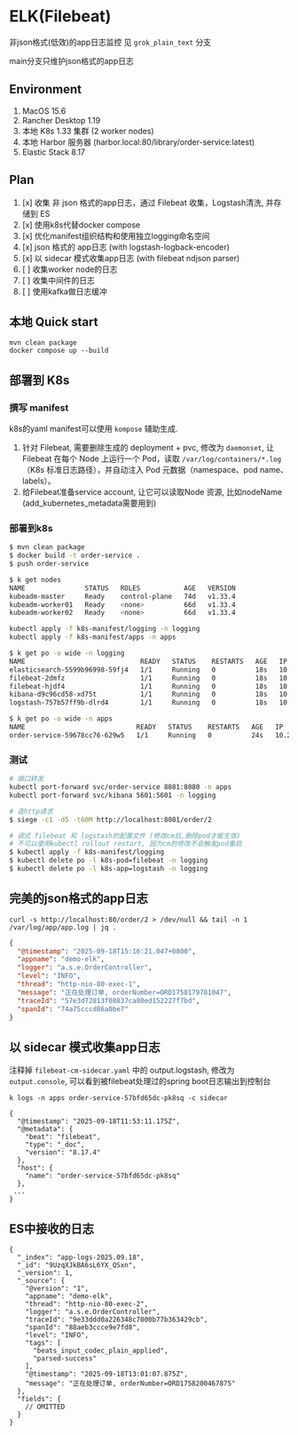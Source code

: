 
# ELK(Filebeat)

非json格式(低效)的app日志监控 见 `grok_plain_text` 分支

main分支只维护json格式的app日志

## Environment
1. MacOS 15.6
2. Rancher Desktop 1.19
3. 本地 K8s 1.33 集群 (2 worker nodes)
4. 本地 Harbor 服务器 (harbor.local:80/library/order-service:latest)
5. Elastic Stack 8.17

## Plan
1. [x] 收集 非 json 格式的app日志，通过 Filebeat 收集，Logstash清洗, 并存储到 ES
2. [x] 使用k8s代替docker compose
3. [x] 优化manifest组织结构和使用独立logging命名空间
4. [x] json 格式的 app日志 (with logstash-logback-encoder)
5. [x] 以 sidecar 模式收集app日志 (with filebeat ndjson parser)
6. [ ] 收集worker node的日志
7. [ ] 收集中间件的日志
8. [ ] 使用kafka做日志缓冲

## 本地 Quick start
```shell
mvn clean package
docker compose up --build   
```

## 部署到 K8s

### 撰写 manifest
k8s的yaml manifest可以使用 `kompose` 辅助生成.

1. 针对 Filebeat, 需要删除生成的 deployment + pvc, 修改为 `daemonset`, 让 Filebeat 在每个 Node 上运行一个 Pod，读取 `/var/log/containers/*.log`（K8s 标准日志路径），并自动注入 Pod 元数据（namespace、pod name、labels）。
2. 给Filebeat准备service account, 让它可以读取Node 资源, 比如nodeName (add_kubernetes_metadata需要用到)


### 部署到k8s

```sh
$ mvn clean package
$ docker build -t order-service .
$ push order-service

$ k get nodes
NAME               STATUS   ROLES           AGE   VERSION
kubeadm-master     Ready    control-plane   74d   v1.33.4
kubeadm-worker01   Ready    <none>          66d   v1.33.4
kubeadm-worker02   Ready    <none>          66d   v1.33.4

kubectl apply -f k8s-manifest/logging -n logging
kubectl apply -f k8s-manifest/apps -n apps

$ k get po -o wide -n logging
NAME                             READY   STATUS    RESTARTS   AGE   IP             NODE               
elasticsearch-5599b96998-59fj4   1/1     Running   0          18s   10.244.1.220   kubeadm-worker01  
filebeat-2dmfz                   1/1     Running   0          18s   10.244.1.217   kubeadm-worker01 
filebeat-hjdf4                   1/1     Running   0          18s   10.244.2.164   kubeadm-worker02
kibana-d9c96cd58-xd75t           1/1     Running   0          18s   10.244.2.165   kubeadm-worker02 
logstash-757b57ff9b-dlrd4        1/1     Running   0          18s   10.244.1.218   kubeadm-worker01

$ k get po -o wide -n apps
NAME                            READY   STATUS    RESTARTS   AGE   IP             NODE             
order-service-59678cc76-629w5   1/1     Running   0          24s   10.244.2.166   kubeadm-worker02
```

### 测试

```sh
# 端口转发
kubectl port-forward svc/order-service 8081:8080 -n apps
kubectl port-forward svc/kibana 5601:5601 -n logging

# 造http请求
$ siege -c1 -d5 -t60M http://localhost:8081/order/2

# 调式 filebeat 和 logstash的配置文件 (修改cm后,删除pod才能生效)
# 不可以使用kubectl rollout restart, 因为cm的修改不会触发pod重启
$ kubectl apply -f k8s-manifest/logging
$ kubectl delete po -l k8s-pod=filebeat -n logging
$ kubectl delete po -l k8s-app=logstash -n logging
```

## 完美的json格式的app日志

```shell
curl -s http://localhost:80/order/2 > /dev/null && tail -n 1 /var/log/app/app.log | jq .
```

```json
{
  "@timestamp": "2025-09-18T15:16:21.047+0800",
  "appname": "demo-elk",
  "logger": "a.s.e.OrderController",
  "level": "INFO",
  "thread": "http-nio-80-exec-1",
  "message": "正在处理订单, orderNumber=ORD1758179781047",
  "traceId": "57e3d72813f08837ca80ed152227f7bd",
  "spanId": "74a75cccd86a0be7"
}
```

## 以 sidecar 模式收集app日志
注释掉 `filebeat-cm-sidecar.yaml` 中的 output.logstash, 修改为 `output.console`, 可以看到被filebeat处理过的spring boot日志输出到控制台

```shell
k logs -n apps order-service-57bfd65dc-pk8sq -c sidecar

{
  "@timestamp": "2025-09-18T11:53:11.175Z",
  "@metadata": {
    "beat": "filebeat",
    "type": "_doc",
    "version": "8.17.4"
  },
  "host": {
    "name": "order-service-57bfd65dc-pk8sq"
  },
 ...
}
```


## ES中接收的日志

```json5
{
  "_index": "app-logs-2025.09.18",
  "_id": "9UzqXJkBA6sL6YX_QSxn",
  "_version": 1,
  "_source": {
    "@version": "1",
    "appname": "demo-elk",
    "thread": "http-nio-80-exec-2",
    "logger": "a.s.e.OrderController",
    "traceId": "9e33ddd0a226348c7000b77b363429cb",
    "spanId": "88aeb3ccce9e7fd8",
    "level": "INFO",
    "tags": [
      "beats_input_codec_plain_applied",
      "parsed-success"
    ],
    "@timestamp": "2025-09-18T13:01:07.875Z",
    "message": "正在处理订单, orderNumber=ORD1758200467875"
  },
  "fields": {
    // OMITTED
  }
}
```